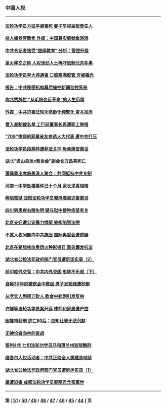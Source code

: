 ### 中国人权
---
#### [法轮功学员方征平被害死 妻子举报监狱责任人](../../pages/ncid278/n13315496.md) 
#### [杀人摘器官贩卖 外媒：中国真实版鱿鱼游戏](../../pages/ncid278/n13316101.md) 
#### [中共令记者接受“继续教育” 分析：管控升级](../../pages/ncid278/n13316066.md) 
#### [圣火移交之际 人权活动人士再吁抵制北京冬奥](../../pages/ncid278/n13315538.md) 
#### [法轮功学员李大尧遇害 口腔塞满胶管 牙被撬光](../../pages/ncid278/n13314991.md) 
#### [报告：中共秘密机构幕后操控新疆监控系统](../../pages/ncid278/n13315703.md) 
#### [梅兆赞辞世 “从毛粉变反革命”的人生历程](../../pages/ncid278/n13315418.md) 
#### [外媒：中共迫害法轮功高龄化频繁化 变本加厉](../../pages/ncid278/n13314842.md) 
#### [曾入美制裁名单 工行前董事长再遭职工举报](../../pages/ncid278/n13314929.md) 
#### [“709”律师的家属亲友参选人大代表 遭中共打压](../../pages/ncid278/n13314037.md) 
#### [法轮功学员段燕林遭非法关押 母亲痛苦离世](../../pages/ncid278/n13310763.md) 
#### [湖北“通山县反x教协会”副会长方昌喜死亡](../../pages/ncid278/n13312513.md) 
#### [蓬佩奥出席旅美港人聚会：共同抵抗中共专制](../../pages/ncid278/n13313404.md) 
#### [河南一中学坠楼事件已十个月 家长求真相难](../../pages/ncid278/n13312151.md) 
#### [两陷冤狱 沈阳法轮功学员郭鸿雁被迫害离世](../../pages/ncid278/n13310194.md) 
#### [四川男患疾右眼失明 疑与狱中接种疫苗有关](../../pages/ncid278/n13311238.md) 
#### [北京夫妇遭公安暴力绑架 被构陷到法院](../../pages/ncid278/n13310517.md) 
#### [不就人权问题向中共施压 国际奥委会遭质疑](../../pages/ncid278/n13309583.md) 
#### [北京在希腊接收奥运火种彩排日 雅典爆发抗议](../../pages/ncid278/n13310662.md) 
#### [湖北省公检法司政府部门官员遭厄运实录（2）](../../pages/ncid278/n13307275.md) 
#### [前印度外交官：中共内外交困 形势不乐观（下）](../../pages/ncid278/n13308035.md) 
#### [自称30年前被欧金中救起 男子发视频遭秒删](../../pages/ncid278/n13308441.md) 
#### [从老实人到挥刀砍人 欧金中悲剧引发反响](../../pages/ncid278/n13308057.md) 
#### [许娜等法轮功学员案开庭 律师和家属遭严控](../../pages/ncid278/n13307921.md) 
#### [因推特获刑 逃亡80后：良知让我无法沉默](../../pages/ncid278/n13307901.md) 
#### [无神论者向神的宣战](../../pages/ncid278/n13281535.md) 
#### [冤判4年 七旬法轮功学员马和遭兰州监狱酷刑](../../pages/ncid278/n13304688.md) 
#### [维吾尔人权活动者：中共正给全人类建造地狱](../../pages/ncid278/n13305692.md) 
#### [湖北省公检法司政府部门官员遭厄运实录（1）](../../pages/ncid278/n13302225.md) 
#### [屡遭迫害 成都法轮功学员晏丽君含冤离世](../../pages/ncid278/n13304194.md) 

---
#### 第 [ [51](./51.md) / [50](./50.md) / [49](./49.md) / [48](./48.md) / [47](./47.md) / [46](./46.md) / [45](./45.md) / [44](./44.md) ] 页
